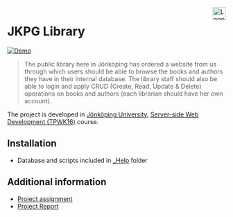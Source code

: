 <a href="https://ju.se">
    <img src="https://cdn.rawgit.com/atanasyanew/JKPG-Library/master/_Help/ju_logo.svg" title="Logo" align="right" height="30" />
</a>

JKPG Library
======================
[![Demo](https://img.shields.io/badge/Demo-Online-green.svg)](http://library-jkpg.azurewebsites.net/)


> The public library here in Jönköping has ordered a website from us through which users should be able to browse the books and authors they have in their internal database. The library staff should also be able to login and apply CRUD (Create, Read, Update & Delete) operations on books and authors (each librarian should have her own account).

The project is developed in [Jönköping University]( https://ju.se/), [Server-side Web Development (TPWK16)](http://ju.se/JTH/en/education/courses.html?courseCode=TPWK16&semester=20161&lang=en) course. 

<!--
## Table of content
 
- [Introduction](#Introduction)
- [Installation](#Iinstallation)
- [Additional information](#Additional-information)
-->

## Installation

- Database and scripts included in [_Help](https://github.com/atanasyanew/JKPG-Library/tree/master/_Help) folder


## Additional information

- [Project assignment](https://github.com/atanasyanew/JKPG-Library/tree/master/_Help/laboratory-work.pdf)
- [Project Report](https://github.com/atanasyanew/JKPG-Library/tree/master/_Help/ProjectReport.doc)

